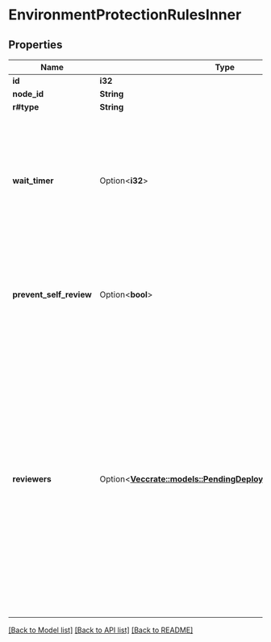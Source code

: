 # EnvironmentProtectionRulesInner

## Properties

Name | Type | Description | Notes
------------ | ------------- | ------------- | -------------
**id** | **i32** |  | 
**node_id** | **String** |  | 
**r#type** | **String** |  | 
**wait_timer** | Option<**i32**> | The amount of time to delay a job after the job is initially triggered. The time (in minutes) must be an integer between 0 and 43,200 (30 days). | [optional]
**prevent_self_review** | Option<**bool**> | Whether deployments to this environment can be approved by the user who created the deployment. | [optional]
**reviewers** | Option<[**Vec<crate::models::PendingDeploymentReviewersInner>**](pending_deployment_reviewers_inner.md)> | The people or teams that may approve jobs that reference the environment. You can list up to six users or teams as reviewers. The reviewers must have at least read access to the repository. Only one of the required reviewers needs to approve the job for it to proceed. | [optional]

[[Back to Model list]](../README.md#documentation-for-models) [[Back to API list]](../README.md#documentation-for-api-endpoints) [[Back to README]](../README.md)


